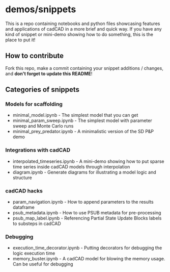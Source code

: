 # demos/snippets

This is a repo containing notebooks and python files showcasing features and
applications of cadCAD in a more brief and quick way. If you have any kind of 
snippet or mini-demo showing how to do something, this is the place to put it!

## How to contribute

Fork this repo, make a commit containing your snippet additions / changes, and **don't forget to update this README**!

## Categories of snippets

### Models for scaffolding

* minimal_model.ipynb - The simplest model that you can get
* minimal_param_sweep.ipynb - The simplest model with parameter sweep and Monte Carlo runs
* minimal_prey_predator.ipynb - A minimalistic version of the SD P&P demo

### Integrations with cadCAD

* interpolated_timeseries.ipynb - A mini-demo showing how to put sparse time series 
inside cadCAD models through interpolation
* diagram.ipynb - Generate diagrams for illustrating a model logic and structure

### cadCAD hacks

* param_navigation.ipynb - How to append parameters to the results dataframe
* psub_metadata.ipynb - How to use PSUB metadata for pre-processing
* psub_map_label.ipynb - Referencing Partial State Update Blocks labels to substeps in cadCAD

### Debugging

* execution_time_decorator.ipynb - Putting decorators for debugging the logic
execution time
* memory_buster.ipynb - A cadCAD model for blowing the memory usage. 
Can be useful for debugging
